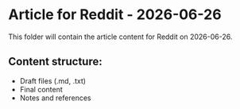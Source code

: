 # Article for Reddit - 2026-06-26

This folder will contain the article content for Reddit on 2026-06-26.

## Content structure:
- Draft files (.md, .txt)
- Final content
- Notes and references
